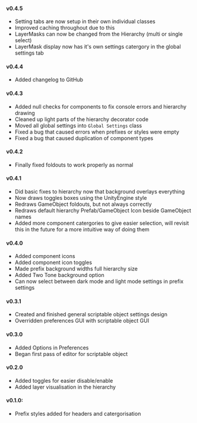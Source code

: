 #### v0.4.5
- Setting tabs are now setup in their own individual classes
- Improved caching throughout due to this
- LayerMasks can now be changed from the Hierarchy (multi or single select)
- LayerMask display now has it's own settings catergory in the global settings tab

#### v0.4.4
- Added changelog to GitHub

#### v0.4.3
- Added null checks for components to fix console errors and hierarchy drawing
- Cleaned up light parts of the hierarchy decorator code
- Moved all global settings into `Global Settings` class
- Fixed a bug that caused errors when prefixes or styles were empty
- Fixed a bug that caused duplication of component types

#### v0.4.2 
- Finally fixed foldouts to work properly as normal

#### v0.4.1
- Did basic fixes to hierarchy now that background overlays everything
- Now draws toggles boxes using the UnityEngine style
- Redraws GameObject foldouts, but not always correctly
- Redraws default hierarchy Prefab/GameObject Icon beside GameObject names
- Added more component catergories to give easier selection, will revisit this in the future
for a more intuitive way of doing them

#### v0.4.0
- Added component icons
- Added component icon toggles
- Made prefix background widths full hierarchy size
- Added Two Tone background option
- Can now select between dark mode and light mode settings in prefix settings

#### v0.3.1 
- Created and finished general scriptable object settings design
- Overridden preferences GUI with scriptable object GUI

#### v0.3.0
- Added Options in Preferences
- Began first pass of editor for scriptable object

#### v0.2.0

- Added toggles for easier disable/enable
- Added layer visualisation in the hierarchy

#### v0.1.0:
- Prefix styles added for headers and catergorisation
